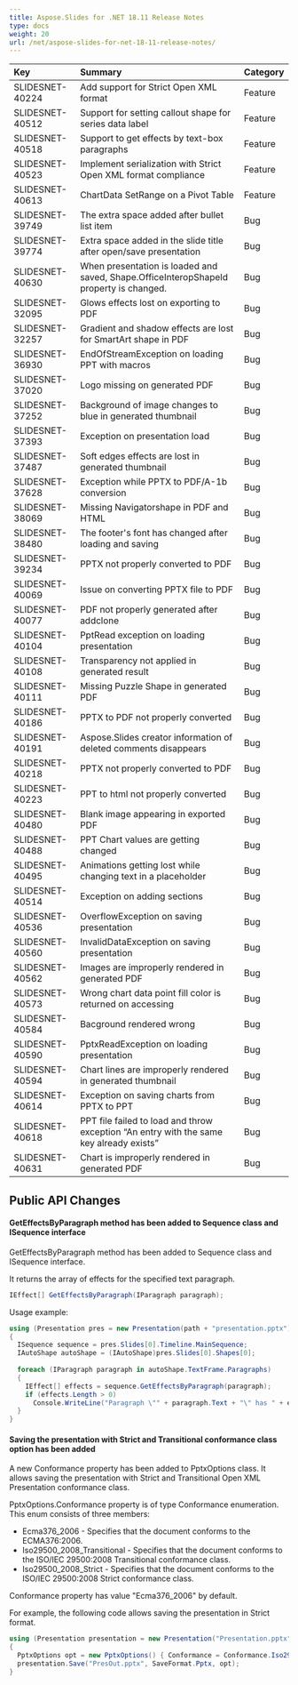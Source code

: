 ```yaml
---
title: Aspose.Slides for .NET 18.11 Release Notes
type: docs
weight: 20
url: /net/aspose-slides-for-net-18-11-release-notes/
---
```


|**Key**|**Summary**|**Category**|
| :- | :- | :- |
|SLIDESNET-40224|Add support for Strict Open XML format|Feature|
|SLIDESNET-40512|Support for setting callout shape for series data label|Feature|
|SLIDESNET-40518|Support to get effects by text-box paragraphs|Feature|
|SLIDESNET-40523|Implement serialization with Strict Open XML format compliance|Feature|
|SLIDESNET-40613|ChartData SetRange on a Pivot Table|Feature|
|SLIDESNET-39749|The extra space added after bullet list item|Bug|
|SLIDESNET-39774|Extra space added in the slide title after open/save presentation|Bug|
|SLIDESNET-40630|When presentation is loaded and saved, Shape.OfficeInteropShapeId property is changed.|Bug|
|SLIDESNET-32095|Glows effects lost on exporting to PDF|Bug|
|SLIDESNET-32257|Gradient and shadow effects are lost for SmartArt shape in PDF|Bug|
|SLIDESNET-36930|EndOfStreamException on loading PPT with macros|Bug|
|SLIDESNET-37020|Logo missing on generated PDF|Bug|
|SLIDESNET-37252|Background of image changes to blue in generated thumbnail|Bug|
|SLIDESNET-37393|Exception on presentation load|Bug|
|SLIDESNET-37487|Soft edges effects are lost in generated thumbnail|Bug|
|SLIDESNET-37628|Exception while PPTX to PDF/A-1b conversion|Bug|
|SLIDESNET-38069|Missing Navigatorshape in PDF and HTML|Bug|
|SLIDESNET-38480|The footer's font has changed after loading and saving|Bug|
|SLIDESNET-39234|PPTX not properly converted to PDF|Bug|
|SLIDESNET-40069|Issue on converting PPTX file to PDF|Bug|
|SLIDESNET-40077|PDF not properly generated after addclone|Bug|
|SLIDESNET-40104|PptRead exception on loading presentation|Bug|
|SLIDESNET-40108|Transparency not applied in generated result|Bug|
|SLIDESNET-40111|Missing Puzzle Shape in generated PDF|Bug|
|SLIDESNET-40186|PPTX to PDF not properly converted|Bug|
|SLIDESNET-40191|Aspose.Slides creator information of deleted comments disappears|Bug|
|SLIDESNET-40218|PPTX not properly converted to PDF|Bug|
|SLIDESNET-40223|PPT to html not properly converted|Bug|
|SLIDESNET-40480|Blank image appearing in exported PDF|Bug|
|SLIDESNET-40488|PPT Chart values are getting changed|Bug|
|SLIDESNET-40495|Animations getting lost while changing text in a placeholder|Bug|
|SLIDESNET-40514|Exception on adding sections|Bug|
|SLIDESNET-40536|OverflowException on saving presentation|Bug|
|SLIDESNET-40560|InvalidDataException on saving presentation|Bug|
|SLIDESNET-40562|Images are improperly rendered in generated PDF|Bug|
|SLIDESNET-40573|Wrong chart data point fill color is returned on accessing|Bug|
|SLIDESNET-40584|Bacground rendered wrong|Bug|
|SLIDESNET-40590|PptxReadException on loading presentation|Bug|
|SLIDESNET-40594|Chart lines are improperly rendered in generated thumbnail|Bug|
|SLIDESNET-40614|Exception on saving charts from PPTX to PPT|Bug|
|SLIDESNET-40618|PPT file failed to load and throw exception “An entry with the same key already exists”|Bug|
|SLIDESNET-40631|Chart is improperly rendered in generated PDF|Bug|
## **Public API Changes**
#### **GetEffectsByParagraph method has been added to Sequence class and ISequence interface**
GetEffectsByParagraph method has been added to Sequence class and ISequence interface.

It returns the array of effects for the specified text paragraph.

``` csharp
IEffect[] GetEffectsByParagraph(IParagraph paragraph);
``` 

Usage example:

``` csharp
using (Presentation pres = new Presentation(path + "presentation.pptx"))
{
  ISequence sequence = pres.Slides[0].Timeline.MainSequence;
  IAutoShape autoShape = (IAutoShape)pres.Slides[0].Shapes[0];
  
  foreach (IParagraph paragraph in autoShape.TextFrame.Paragraphs)
  {
    IEffect[] effects = sequence.GetEffectsByParagraph(paragraph);
	if (effects.Length > 0)
      Console.WriteLine("Paragraph \"" + paragraph.Text + "\" has " + effects[0].Type + " effect.");
  }
}

``` 
#### **Saving the presentation with Strict and Transitional conformance class option has been added**
A new Conformance property has been added to PptxOptions class. It allows saving the presentation with Strict and Transitional Open XML Presentation conformance class.

PptxOptions.Conformance property is of type Conformance enumeration. This enum consists of three members:

- Ecma376_2006 - Specifies that the document conforms to the ECMA376:2006.
- Iso29500_2008_Transitional - Specifies that the document conforms to the ISO/IEC 29500:2008 Transitional conformance class.
- Iso29500_2008_Strict - Specifies that the document conforms to the ISO/IEC 29500:2008 Strict conformance class.

Conformance property has value "Ecma376_2006" by default.

For example, the following code allows saving the presentation in Strict format.

``` csharp
using (Presentation presentation = new Presentation("Presentation.pptx"))
{
  PptxOptions opt = new PptxOptions() { Conformance = Conformance.Iso29500_2008_Strict };
  presentation.Save("PresOut.pptx", SaveFormat.Pptx, opt);
}
``` 
